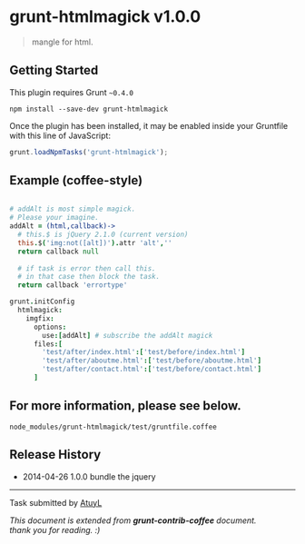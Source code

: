 # grunt-htmlmagick v1.0.0

> mangle for html.

## Getting Started
This plugin requires Grunt `~0.4.0`

```shell
npm install --save-dev grunt-htmlmagick
```

Once the plugin has been installed, it may be enabled inside your Gruntfile with this line of JavaScript:

```js
grunt.loadNpmTasks('grunt-htmlmagick');
```

## Example (coffee-style)

```coffee

# addAlt is most simple magick.
# Please your imagine.
addAlt = (html,callback)->
  # this.$ is jQuery 2.1.0 (current version)
  this.$('img:not([alt])').attr 'alt',''
  return callback null
  
  # if task is error then call this.
  # in that case then block the task.
  return callback 'errortype'

grunt.initConfig
  htmlmagick:
    imgfix:
      options:
        use:[addAlt] # subscribe the addAlt magick
      files:[
        'test/after/index.html':['test/before/index.html']
        'test/after/aboutme.html':['test/before/aboutme.html']
        'test/after/contact.html':['test/before/contact.html']
      ]
```

## For more information, please see below.
`node_modules/grunt-htmlmagick/test/gruntfile.coffee`

## Release History

 * 2014-04-26 1.0.0 bundle the jquery

---

Task submitted by [AtuyL](http://atuyl.jp)

*This document is extended from **grunt-contrib-coffee** document.*  
*thank you for reading. :)*